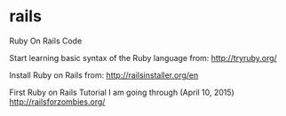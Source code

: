 # rails
Ruby On Rails Code

Start learning basic syntax of the Ruby language from:
http://tryruby.org/

Install Ruby on Rails from: 
http://railsinstaller.org/en

First Ruby on Rails Tutorial I am going through (April 10, 2015)
http://railsforzombies.org/
